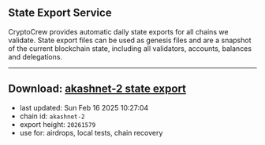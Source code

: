 ## State Export Service
CryptoCrew provides automatic daily state exports for all chains we validate. State export files can be used as genesis files and are a snapshot of the current blockchain state, including all validators, accounts, balances and delegations.

---
**Download: [akashnet-2 state export](https://dl-eu2.ccvalidators.com/SERVICE/akash/akashnet-2_export_20261579.json)**
---

- last updated: Sun Feb 16 2025 10:27:04
- chain id: `akashnet-2`
- export height: `20261579`
- use for: airdrops, local tests, chain recovery
